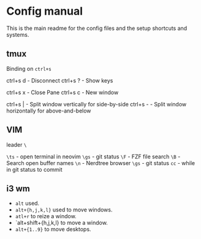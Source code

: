 # Config manual

This is the main readme for the config files and the setup shortcuts and systems.

## tmux

Binding on `ctrl+s`

ctrl+s d - Disconnect
ctrl+s ? - Show keys

ctrl+s x - Close Pane
ctrl+s c - New window

ctrl+s | - Split window vertically for side-by-side
ctrl+s - - Split window horizontally for above-and-below

## VIM

leader `\`

`\ts` - open terminal in neovim
`\gs` - git status
`\F` - FZF file search
`\B` - Search open buffer names
`\n` - Nerdtree browser
`\gs` - git status
`cc` - while in git status to commit


## i3 wm

* `alt` used.
* `alt+{h,j,k,l}` used to move windows.
* `atl+r` to reize a window.
* `alt+shift+{h,j,k,l} to move a window.
* `alt+{1..9}` to move desktops.
